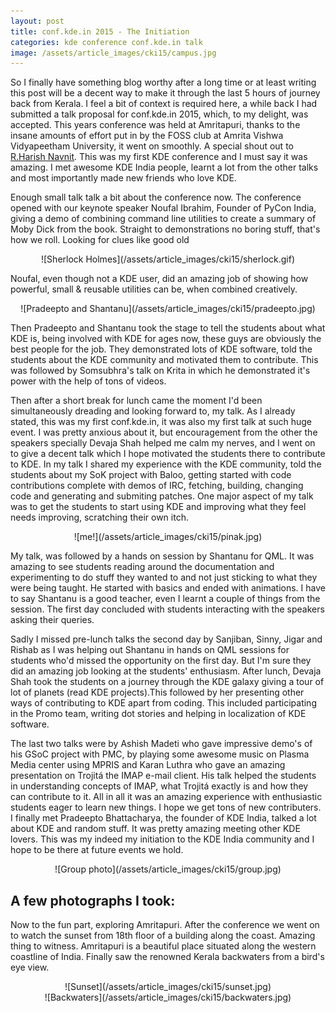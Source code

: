 ```yaml
---
layout: post
title: conf.kde.in 2015 - The Initiation
categories: kde conference conf.kde.in talk
image: /assets/article_images/cki15/campus.jpg
---
```


So I finally have something blog worthy after a long time or at least writing this post will be a decent way to make it through the last 5 hours of journey back from Kerala. I feel a bit of context is required here, a while back I had submitted a talk proposal for conf.kde.in 2015, which, to my delight, was accepted. This years conference was held at Amritapuri, thanks to the insane amounts of effort put in by the FOSS club at Amrita Vishwa Vidyapeetham University, it went on smoothly. A special shout out to [R.Harish Navnit](https://harishnavnit.wordpress.com/author/harishnavnit). This was my first KDE conference and I must say it was amazing. I met awesome KDE India people, learnt a lot from the other talks and most importantly made new friends who love KDE.

Enough small talk talk a bit about the conference now. The conference opened with our keynote speaker Noufal Ibrahim, Founder of PyCon India, giving a demo of combining command line utilities to create a summary of Moby Dick from the book. Straight to demonstrations no boring stuff, that's how we roll. Looking for clues like good old
<center>![Sherlock Holmes](/assets/article_images/cki15/sherlock.gif)</center>

Noufal, even though not a KDE user, did an amazing job of showing how powerful, small & reusable utilities can be, when combined creatively.

<center>![Pradeepto and Shantanu](/assets/article_images/cki15/pradeepto.jpg) </center>

Then Pradeepto and Shantanu took the stage to tell the students about what KDE is, being involved with KDE for ages now, these guys are obviously the best people for the job. They demonstrated lots of KDE software, told the students about the KDE community and motivated them to contribute. This was followed by Somsubhra's talk on Krita in which he demonstrated it's power with the help of tons of videos.

Then after a short break for lunch came the moment I'd been simultaneously dreading and looking forward to, my talk. As I already stated, this was my first conf.kde.in, it was also my first talk at such huge event. I was pretty anxious about it, but encouragement from the other the speakers specially Devaja Shah helped me calm my nerves, and I went on to give a decent talk which I hope motivated the students there to contribute to KDE. In my talk I shared my experience with the KDE community, told the students about my SoK project with Baloo, getting started with code contributions complete with demos of IRC, fetching, building, changing code and generating and submiting patches. One major aspect of my talk was to get the students to start using KDE and improving what they feel needs improving, scratching their own itch.
<center>![me!](/assets/article_images/cki15/pinak.jpg) </center>


My talk, was followed by a hands on session by Shantanu for QML. It was amazing to see students reading around the documentation and experimenting to do stuff they wanted to and not just sticking to what they were being taught. He started with basics and ended with animations. I have to say Shantanu is a good teacher, even I learnt a couple of things from the session. The first day concluded with students interacting with the speakers asking their queries.

Sadly I missed pre-lunch talks the second day by Sanjiban, Sinny, Jigar and Rishab as I was helping out Shantanu in hands on QML sessions for students who'd missed the opportunity on the first day. But I'm sure they did an amazing job looking at the students' enthusiasm. After lunch, Devaja Shah took the students on a journey through the KDE galaxy giving a tour of lot of planets (read KDE projects).This followed by her presenting other ways of contributing to KDE apart from coding. This included participating in the Promo team, writing dot stories and helping in localization of KDE software.

The last two talks were by Ashish Madeti who gave impressive demo's of his GSoC project with PMC, by playing some awesome music on Plasma Media center using MPRIS and Karan Luthra who gave an amazing presentation on Trojitá the IMAP e-mail client. His talk helped the students in understanding concepts of IMAP, what Trojitá exactly is and how they can contribute to it. All in all it was an amazing experience with enthusiastic students eager to learn new things. I hope we get tons of new contributers. I finally met Pradeepto Bhattacharya, the founder of KDE India, talked a lot about KDE and random stuff. It was pretty amazing meeting other KDE lovers. This was my indeed my initiation to the KDE India community and I hope to be there at future events we hold.

<center>![Group photo](/assets/article_images/cki15/group.jpg) </center>


A few photographs I took:
------------------------
Now to the fun part, exploring Amritapuri. After the conference we went on to watch the sunset from 18th floor of a building along the coast. Amazing thing to witness.
Amritapuri is a beautiful place situated along the western coastline of India. Finally saw the renowned Kerala backwaters from a bird's eye view.

<center>![Sunset](/assets/article_images/cki15/sunset.jpg) </center>
<center>![Backwaters](/assets/article_images/cki15/backwaters.jpg) </center>
